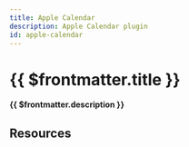 ```yaml
---
title: Apple Calendar
description: Apple Calendar plugin
id: apple-calendar
---
```


# {{ $frontmatter.title }}

**{{ $frontmatter.description }}**


## Resources

<ul>
  <PluginSourceList :id="$frontmatter.id" />
</ul>
